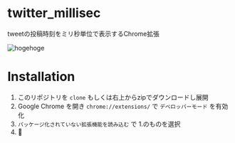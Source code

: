# twitter_millisec

tweetの投稿時刻をミリ秒単位で表示するChrome拡張

![hogehoge](http://i.imgur.com/37awUkn.png)

# Installation

1. このリポジトリを `clone` もしくは右上からzipでダウンロードし展開
2. Google Chrome を開き `chrome://extensions/` で `デベロッパーモード` を有効化
3. `パッケージ化されていない拡張機能を読み込む` で 1.のものを選択
4. 🎉
